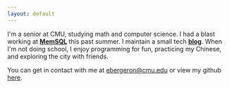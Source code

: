 ```yaml
---
layout: default
---
```


I'm a senior at CMU, studying math and computer science. I had a blast working at **[MemSQL](http://memsql.com)** this past summer. I maintain a small tech **[blog](http://dfa.io)**. When I'm not doing school, I enjoy programming for fun, practicing my Chinese, and exploring the city with friends.

You can get in contact with me at ebergeron@cmu.edu or view my github [here](http://github.com/evanbergeron).
